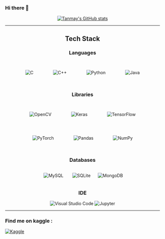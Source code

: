 ### Hi there 👋

<div style="text-align: center">
<p align = "center">
 
[![Tanmay's GitHub
stats](https://github-readme-stats.vercel.app/api?username=Tanmay9993&theme=flag-india&show_icons=true&include_all_commits=true&hide_border=true)](https://github.com/Tanmay9993/github-readme-stats)

</p>
</div>


 


<hr >
<h2 align="center">Tech Stack</h2>
<div align="center" style = " border : true">
<h3 align="center">Languages</h3>
<p align = "center">
<img style="margin: 30px" alt="C"
    src="https://img.shields.io/badge/c%20-%2300599C.svg?&style=for-the-badge&logo=c&logoColor=white" />        
<img style="margin: 30px" alt="C++"
    src="https://img.shields.io/badge/c++%20-%2300599C.svg?&style=for-the-badge&logo=c%2B%2B&ogoColor=white&color=lightblue" />        
<img style="margin: 30px" alt="Python"
    src="https://img.shields.io/badge/python%20-%2314354C.svg?&style=for-the-badge&logo=python&logoColor=white&color=yellow" />   
<img style="margin: 30px" alt="Java"
    src="https://img.shields.io/badge/java%20-%2314354C.svg?&style=for-the-badge&logo=java&logoColor=white&color=purple" />
</p>

</div>


<div align="center" >
<h3 align="center">Libraries</h3>
<p align = "center">
<img alt="OpenCV" style="margin: 30px"
     src="https://img.shields.io/badge/opencv-%23white.svg?&style=for-the-badge&logo=opencv&logoColor=white"/>
<img style="margin: 30px" alt="Keras"
    src="https://img.shields.io/badge/Keras%20-%23D00000.svg?&style=for-the-badge&logo=Keras&logoColor=white" />    
<img style="margin: 30px" alt="TensorFlow"
    src="https://img.shields.io/badge/TensorFlow%20-%23FF6F00.svg?&style=for-the-badge&logo=TensorFlow&logoColor=white" />     
<img style="margin: 30px" alt="PyTorch"
    src="https://img.shields.io/badge/PyTorch%20-%23EE4C2C.svg?&style=for-the-badge&logo=PyTorch&logoColor=white" />  
<img style="margin: 30px" alt="Pandas"
    src="https://img.shields.io/badge/pandas%20-%23150458.svg?&style=for-the-badge&logo=pandas&logoColor=white" />    
<img style="margin: 30px" alt="NumPy"
    src="https://img.shields.io/badge/numpy%20-%23013243.svg?&style=for-the-badge&logo=numpy&logoColor=white" />
 </p>   
</div>


<div align="center">
<h3 align="center">Databases</h3>
<p align = "center">
<img style="margin: 15px" alt="MySQL"
    src="https://img.shields.io/badge/mysql-%2300f.svg?&style=for-the-badge&logo=mysql&logoColor=white" />   
<img style="margin: 10px" alt="SQLite"
    src="https://img.shields.io/badge/sqlite-%2307405e.svg?&style=for-the-badge&logo=sqlite&logoColor=white" />   
<img style="margin: 10px" alt="MongoDB"
    src="https://img.shields.io/badge/MongoDB-%234ea94b.svg?&style=for-the-badge&logo=mongodb&logoColor=white" />
</p>    
</div>

<div align="center">
<h3 align="center">IDE</h3>
 
 <p align = "center">
<img alt="Visual Studio Code"
     src="https://img.shields.io/badge/VisualStudioCode-0078d7.svg?&style=for-the-badge&logo=visual-studio-code&logoColor=white"/>
<img alt="Jupyter" 
     src="https://img.shields.io/badge/Jupyter-%23F37626.svg?&style=for-the-badge&logo=Jupyter&logoColor=white" />

</p>    
</div>
<hr>

### Find me on kaggle :

<a href="https://www.kaggle.com/tanmayunhale">
<img alt="Kaggle"
src="https://img.shields.io/badge/Kaggle%20-%230077B5.svg?&style=for-the-badge&logo=kaggle&logoColor=white" />
</a>

